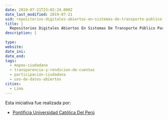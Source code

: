 ```yaml
---
date: 2019-07-21T23:02:24.000Z
date_last_modified: 2019-07-21
uid: repositorios-digitales-abiertos-en-sistemas-de-transporte-publico-para-promocion-del-acceso-a-informacion-y-transparencia
title: |
  Repositorios Digitales Abiertos En Sistemas De Transporte Público Para Promoción Del Acceso A Información Y Transparencia
description: |
  
type: 
website: 
date_ini: 
date_end: 
tags:
  - mapeo-ciudadano
  - transparencia-y-rendicion-de-cuentas
  - participación-ciudadana
  - uso-de-datos-abiertos
cities: 
  - Lima
---
```


Esta iniciativa fue realizada por:

- [Pontificia Universidad Católica Del Perú](/organizaciones/pontificia-universidad-catolica-del-peru)
